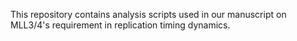 This repository contains analysis scripts used in our manuscript on MLL3/4's requirement in replication timing dynamics.
